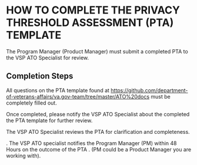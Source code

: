 # HOW TO COMPLETE THE PRIVACY THRESHOLD ASSESSMENT (PTA) TEMPLATE

The Program Manager (Product Manager) must submit a completed PTA to the VSP ATO Specialist for review.

## Completion Steps

All questions on the PTA template found at https://github.com/department-of-veterans-affairs/va.gov-team/tree/master/ATO%20docs must be completely filled out.

Once completed, please notify the VSP ATO Specialist about the completed the PTA template for further review.

The VSP ATO Specialist reviews the PTA for clarification and completeness.

. The VSP ATO specialist notifies the Program Manager (PM) within 48 Hours on the outcome of the PTA . (PM could be a Product Manager you are working with).
